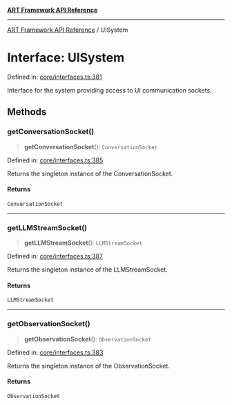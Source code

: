 [**ART Framework API Reference**](../README.md)

***

[ART Framework API Reference](../README.md) / UISystem

# Interface: UISystem

Defined in: [core/interfaces.ts:381](https://github.com/hashangit/ART/blob/0c4f5068c86b5500db1290baa4792d44ebae7f9e/src/core/interfaces.ts#L381)

Interface for the system providing access to UI communication sockets.

## Methods

### getConversationSocket()

> **getConversationSocket**(): `ConversationSocket`

Defined in: [core/interfaces.ts:385](https://github.com/hashangit/ART/blob/0c4f5068c86b5500db1290baa4792d44ebae7f9e/src/core/interfaces.ts#L385)

Returns the singleton instance of the ConversationSocket.

#### Returns

`ConversationSocket`

***

### getLLMStreamSocket()

> **getLLMStreamSocket**(): `LLMStreamSocket`

Defined in: [core/interfaces.ts:387](https://github.com/hashangit/ART/blob/0c4f5068c86b5500db1290baa4792d44ebae7f9e/src/core/interfaces.ts#L387)

Returns the singleton instance of the LLMStreamSocket.

#### Returns

`LLMStreamSocket`

***

### getObservationSocket()

> **getObservationSocket**(): `ObservationSocket`

Defined in: [core/interfaces.ts:383](https://github.com/hashangit/ART/blob/0c4f5068c86b5500db1290baa4792d44ebae7f9e/src/core/interfaces.ts#L383)

Returns the singleton instance of the ObservationSocket.

#### Returns

`ObservationSocket`
